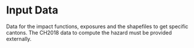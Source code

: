 # Input Data

Data for the impact functions, exposures and the shapefiles to get specific cantons. The CH2018 data to compute the hazard must be provided externally.
